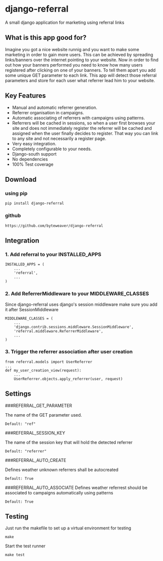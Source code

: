 # django-referral

A small django application for marketing using referral links

## What is this app good for?

Imagine you got a nice website runnig and you want to make some marketing in order to gain more users.
This can be achieved by spreading links/banners over the internet pointing to your website.
Now in order to find out how your banners performed you need to know how many users registered
after clicking on one of your banners. To tell them apart you add some unique GET parameter to
each link. This app will detect those referral parameters and store for each user what referrer
lead him to your website.

## Key Features

* Manual and automatic referrer generation.
* Referrer organisation in campaigns.
* Automatic associating of referrers with campaigns using patterns.
* Referrers will be cached in sessions, so when a user first browses your site and does not
  immediately register the referrer will be cached and assigned when the user finally decides
  to register. That way you can link to any site and not necessarily a register page.
* Very easy integration.
* Completely configurable to your needs.
* Django-south support
* No dependencies
* 100% Test coverage

## Download

### using pip

	pip install django-referral
	
### github

	https://github.com/byteweaver/django-referral
	
## Integration

### 1. Add referral to your INSTALLED_APPS

	INSTALLED_APPS = (
		...
		'referral',
		...
	)

### 2. Add ReferrerMiddleware to your MIDDLEWARE_CLASSES

Since django-referral uses django's session middleware make sure you add it after SessionMiddleware

	MIDDLEWARE_CLASSES = (
		...
		'django.contrib.sessions.middleware.SessionMiddleware',
		'referral.middleware.ReferrerMiddleware',
		...
	)

### 3. Trigger the referrer association after user creation

	from referral.models import UserReferrer
	...
	def my_user_creation_view(request):
		...
		UserReferrer.objects.apply_referrer(user, request)

## Settings

###REFERRAL_GET_PARAMETER

The name of the GET parameter used.

	Default: "ref"

###REFERRAL_SESSION_KEY

The name of the session key that will hold the detected referrer

	Default: "referrer"

###REFERRAL_AUTO_CREATE

Defines weather unknown referrers shall be autocreated

	Default: True

###REFERRAL_AUTO_ASSOCIATE
Defines weather referrest should be associated to campaigns automatically using patterns

	Default: True

## Testing

Just run the makefile to set up a virtual environment for testing

	make

Start the test runner

	make test
